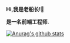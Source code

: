 <strong>Hi,我是老船长!👋 </strong>

<strong>是一名前端工程师. </strong>



[![Anurag's github stats](https://github-readme-stats.vercel.app/api?username=lionel-king11)](https://github.com/anuraghazra/github-readme-stats)


